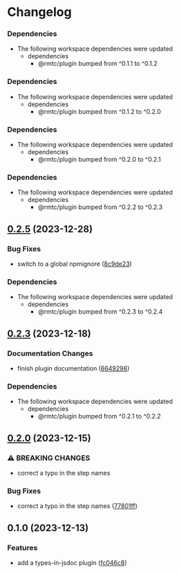 # Changelog

### Dependencies

* The following workspace dependencies were updated
  * dependencies
    * @rmtc/plugin bumped from ^0.1.1 to ^0.1.2

### Dependencies

* The following workspace dependencies were updated
  * dependencies
    * @rmtc/plugin bumped from ^0.1.2 to ^0.2.0

### Dependencies

* The following workspace dependencies were updated
  * dependencies
    * @rmtc/plugin bumped from ^0.2.0 to ^0.2.1

### Dependencies

* The following workspace dependencies were updated
  * dependencies
    * @rmtc/plugin bumped from ^0.2.2 to ^0.2.3

## [0.2.5](https://github.com/rowanmanning/toolchain/compare/plugin-types-in-jsdoc-v0.2.4...plugin-types-in-jsdoc-v0.2.5) (2023-12-28)


### Bug Fixes

* switch to a global npmignore ([8c9de23](https://github.com/rowanmanning/toolchain/commit/8c9de2325e0783d1471cbd0f17a684d5eb301246))


### Dependencies

* The following workspace dependencies were updated
  * dependencies
    * @rmtc/plugin bumped from ^0.2.3 to ^0.2.4

## [0.2.3](https://github.com/rowanmanning/toolchain/compare/plugin-types-in-jsdoc-v0.2.2...plugin-types-in-jsdoc-v0.2.3) (2023-12-18)


### Documentation Changes

* finish plugin documentation ([6649298](https://github.com/rowanmanning/toolchain/commit/66492985257fa151576c904d881a3803b55aa863))


### Dependencies

* The following workspace dependencies were updated
  * dependencies
    * @rmtc/plugin bumped from ^0.2.1 to ^0.2.2

## [0.2.0](https://github.com/rowanmanning/toolchain/compare/plugin-types-in-jsdoc-v0.1.1...plugin-types-in-jsdoc-v0.2.0) (2023-12-15)


### ⚠ BREAKING CHANGES

* correct a typo in the step names

### Bug Fixes

* correct a typo in the step names ([77801ff](https://github.com/rowanmanning/toolchain/commit/77801fff1cbb0351f338b6e2a43507f23bc6b358))

## 0.1.0 (2023-12-13)


### Features

* add a types-in-jsdoc plugin ([fc046c8](https://github.com/rowanmanning/toolchain/commit/fc046c8e33ffb4a7b0dde14e12f25a238efcfb58))
